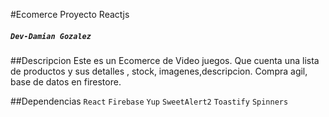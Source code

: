 #Ecomerce Proyecto Reactjs

##### `Dev-Damian Gozalez`





##Descripcion
Este es un Ecomerce de Video juegos. Que cuenta una lista de productos y sus detalles , stock, imagenes,descripcion. Compra agil, base de datos en firestore.


##Dependencias
`React` `Firebase` `Yup` `SweetAlert2` `Toastify` `Spinners`